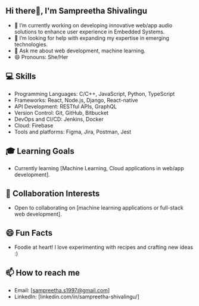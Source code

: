 ## Hi there👋, I'm Sampreetha Shivalingu



- 🔭 I’m currently working on developing innovative web/app audio solutions to enhance user experience in Embedded Systems.
- 🤔 I’m looking for help with expanding my expertise in emerging technologies.
- 💬 Ask me about web development, machine learning.
- 😄 Pronouns: She/Her



## 💻 Skills
- Programming Languages: C/C++, JavaScript, Python, TypeScript
- Frameworks: React, Node.js, Django, React-native
- API Development: RESTful APIs, GraphQL
- Version Control: Git, GitHub, Bitbucket
- DevOps and CI/CD: Jenkins, Docker
- Cloud: Firebase
- Tools and platforms: Figma, Jira, Postman, Jest
  
  
## 🎓 Learning Goals
- Currently learning [Machine Learning, Cloud applications in web/app development].

## 🤝 Collaboration Interests
- Open to collaborating on [machine learning applications or full-stack web development].

## 😄 Fun Facts
- Foodie at heart! I love experimenting with recipes and crafting new ideas :)

## 📫 How to reach me
- Email: [sampreetha.s1997@gmail.com]
- LinkedIn: [linkedin.com/in/sampreetha-shivalingu/]




